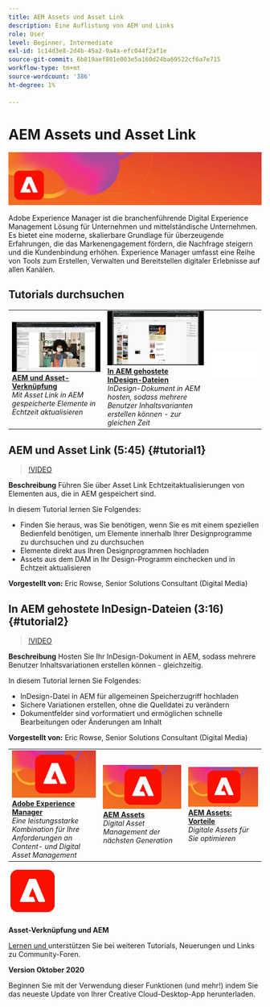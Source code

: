 ```yaml
---
title: AEM Assets und Asset Link
description: Eine Auflistung von AEM und Links
role: User
level: Beginner, Intermediate
exl-id: 1c14d3e8-2d4b-45a2-9a4a-efc044f2af1e
source-git-commit: 6b819aef801e003e5a160d24ba69522cf6a7e715
workflow-type: tm+mt
source-wordcount: '386'
ht-degree: 1%

---
```


# AEM Assets und Asset Link

![Tutorial Hero Image](../assets/AEM.jpg)

Adobe Experience Manager ist die branchenführende Digital Experience Management Lösung für Unternehmen und mittelständische Unternehmen. Es bietet eine moderne, skalierbare Grundlage für überzeugende Erfahrungen, die das Markenengagement fördern, die Nachfrage steigern und die Kundenbindung erhöhen. Experience Manager umfasst eine Reihe von Tools zum Erstellen, Verwalten und Bereitstellen digitaler Erlebnisse auf allen Kanälen.

## Tutorials durchsuchen

<table style="table-layout:fixed">
<tr>
 <td>
   <a href="aem.md#tutorial1">
      <img alt="AEM und Asset-Verknüpfung" src="../assets/aem_assetlink_rowse_thumbnail.jpg" />
   </a>
    <div>
   <a href="aem.md#tutorial1"><strong>AEM und Asset-Verknüpfung</strong></a>
    </div>
    <em>Mit Asset Link in AEM gespeicherte Elemente in Echtzeit aktualisieren</em>
    <br>
  </td>
   <td>
   <a href="aem.md#tutorial2">
      <img alt="In AEM gehostete InDesign-Dateien" src="../assets/InDesign-Files-Hosten-in-AEM.jpg" />
   </a>
    <div>
   <a href="aem.md#tutorial2"><strong>In AEM gehostete InDesign-Dateien</strong></a>
    </div>
    <em>InDesign-Dokument in AEM hosten, sodass mehrere Benutzer Inhaltsvarianten erstellen können - zur gleichen Zeit</em>
    <br>
  </td>
  <td>
    <img alt="Abstand" src="../assets/Whitespacer.png" />
    <div>
    <br>
  </td>
</tr>
</table>

## AEM und Asset Link (5:45) {#tutorial1}

>[!VIDEO](https://video.tv.adobe.com/v/326828?hidetitle=true)

**Beschreibung**
Führen Sie über Asset Link Echtzeitaktualisierungen von Elementen aus, die in AEM gespeichert sind.

In diesem Tutorial lernen Sie Folgendes:
* Finden Sie heraus, was Sie benötigen, wenn Sie es mit einem speziellen Bedienfeld benötigen, um Elemente innerhalb Ihrer Designprogramme zu durchsuchen und zu durchsuchen
* Elemente direkt aus Ihren Designprogrammen hochladen
* Assets aus dem DAM in Ihr Design-Programm einchecken und in Echtzeit aktualisieren

**Vorgestellt von:**
Eric Rowse, Senior Solutions Consultant (Digital Media)

## In AEM gehostete InDesign-Dateien (3:16) {#tutorial2}

>[!VIDEO](https://video.tv.adobe.com/v/326829?hidetitle=true)

**Beschreibung**
Hosten Sie Ihr InDesign-Dokument in AEM, sodass mehrere Benutzer Inhaltsvariationen erstellen können - gleichzeitig.

In diesem Tutorial lernen Sie Folgendes:
* InDesign-Datei in AEM für allgemeinen Speicherzugriff hochladen
* Sichere Variationen erstellen, ohne die Quelldatei zu verändern
* Dokumentfelder sind vorformatiert und ermöglichen schnelle Bearbeitungen oder Änderungen am Inhalt

**Vorgestellt von:**
Eric Rowse, Senior Solutions Consultant (Digital Media)

<table style="table-layout:fixed">
<tr>
 <td>
   <a href="https://www.adobe.com/marketing/experience-manager.html">
      <img alt="Adobe Experience Manager" src="../assets/AEM_Thumbnail.jpg" />
   </a>
    <div>
   <a href="https://www.adobe.com/marketing/experience-manager.html"><strong>Adobe Experience Manager</strong></a>
    </div>
    <em>Eine leistungsstarke Kombination für Ihre Anforderungen an Content- und Digital Asset Management</em>
    <br>
  </td>
  <td>
   <a href="https://www.adobe.com/marketing/experience-manager-assets.html">
      <img alt="InDesign Server: Partner suchen" src="../assets/AEM_Thumbnail.jpg" />
   </a>
    <div>
   <a href="https://www.adobe.com/marketing/experience-manager-assets.html"><strong>AEM Assets</strong></a>
    </div>
    <em>Digital Asset Management der nächsten Generation</em>
    <br>
  </td>
  <td>
   <a href="https://www.adobe.com/marketing/experience-manager-assets/benefits.html">
      <img alt="InDesign Server: Partner suchen" src="../assets/AEM_Thumbnail.jpg" />
   </a>
    <div>
   <a href="https://www.adobe.com/marketing/experience-manager-assets/benefits.html"><strong>AEM Assets: Vorteile</strong></a>
    </div>
    <em>Digitale Assets für Sie optimieren</em>
    <br>
  </td>
</tr>
</table>

![AEM](../assets/aem_appicon_noshadow_96.png)

**Asset-Verknüpfung und AEM**

[Lernen und ](https://helpx.adobe.com/support/experience-manager.html) unterstützen Sie bei weiteren Tutorials, Neuerungen und Links zu Community-Foren.

**Version Oktober 2020**

Beginnen Sie mit der Verwendung dieser Funktionen (und mehr!) indem Sie das neueste Update von Ihrer Creative Cloud-Desktop-App herunterladen.
